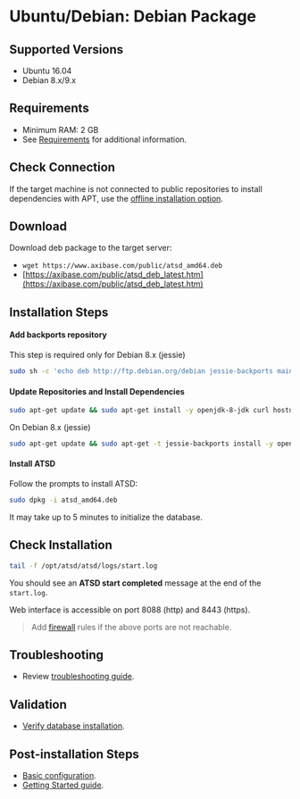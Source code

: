 # Ubuntu/Debian: Debian Package

## Supported Versions

- Ubuntu 16.04
- Debian 8.x/9.x

## Requirements

- Minimum RAM: 2 GB
- See [Requirements](../administration/requirements.md) for additional information.

## Check Connection

If the target machine is not connected to public repositories to install dependencies with APT,
use the [offline installation option](ubuntu-debian-offline.md).

## Download

Download deb package to the target server:

* `wget https://www.axibase.com/public/atsd_amd64.deb`
* [https://axibase.com/public/atsd_deb_latest.htm](https://axibase.com/public/atsd_deb_latest.htm)

## Installation Steps

#### Add backports repository

This step is required only for Debian 8.x (jessie)

```sh
sudo sh -c 'echo deb http://ftp.debian.org/debian jessie-backports main >> /etc/apt/sources.list.d/backports.list'
```

#### Update Repositories and Install Dependencies

```sh
sudo apt-get update && sudo apt-get install -y openjdk-8-jdk curl hostname net-tools iproute2 procps
```

On Debian 8.x (jessie)

```sh
sudo apt-get update && sudo apt-get -t jessie-backports install -y openjdk-8-jdk curl hostname net-tools iproute2 procps
```

#### Install ATSD

Follow the prompts to install ATSD:

```sh
sudo dpkg -i atsd_amd64.deb
```

It may take up to 5 minutes to initialize the database.

## Check Installation

```sh
tail -f /opt/atsd/atsd/logs/start.log
```

You should see an **ATSD start completed** message at the end of the `start.log`.

Web interface is accessible on port 8088 (http) and 8443 (https).

> Add [firewall](firewall.md) rules if the above ports are not reachable.

## Troubleshooting

* Review [troubleshooting guide](troubleshooting.md).

## Validation

* [Verify database installation](verifying-installation.md).

## Post-installation Steps

* [Basic configuration](post-installation.md).
* [Getting Started guide](../tutorials/getting-started.md).
